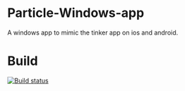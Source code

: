 # Particle-Windows-app
A windows app to mimic the tinker app on ios and android. 

# Build
[![Build status](https://ci.appveyor.com/api/projects/status/bkso687wyjg3r1o2/branch/develop?svg=true)](https://ci.appveyor.com/project/holtsoftware/particle-windows-app/branch/develop)
